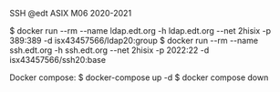 SSH
@edt ASIX M06 2020-2021

  $ docker run --rm --name ldap.edt.org -h ldap.edt.org --net 2hisix -p 389:389 -d isx43457566/ldap20:group
  $ docker run --rm --name ssh.edt.org -h ssh.edt.org --net 2hisix -p 2022:22 -d isx43457566/ssh20:base

  Docker compose:
    $ docker-compose up -d
    $ docker compose down
